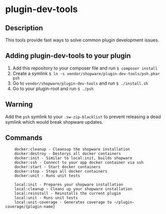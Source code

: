 # plugin-dev-tools

## Description

This tools provide fast ways to solve common plugin development issues.

## Adding plugin-dev-tools to your plugin

1. Add this repository to your composer file and run `$ composer install`
2. Create a symlink `$ ln -s vendor/shopware/plugin-dev-tools/psh.phar psh`
3. Go to `vendor/shopware/plugin-dev-tools` and run `$ ./install.sh`
4. Go to your plugin-root and run `$ ./psh`

## Warning

Add the `psh` symlink to your `.sw-zip-blacklist` to prevent releasing a dead symlink which would break shopware updates.

## Commands

```
    docker:cleanup - Cleansup the shopware installation
    docker:destroy - Destorys all docker containers
    docker:init - Similar to local:init, builds shopware
    docker:ssh - Connect to your app docker container via ssh
    docker:start - Start docker containers
    docker:stop - Stops all docker containers
    docker:unit - Runs unit tests
    
    local:init - Prepares your shopware installation
    local:cleanup - Cleans up your shopware installation
    local:reinstall - Reinstalls the current plugin
    local:unit - Runs unit tests
    local:unit-coverage - Generates coverage to ~/plugin-coverage/{plugin-name}
```